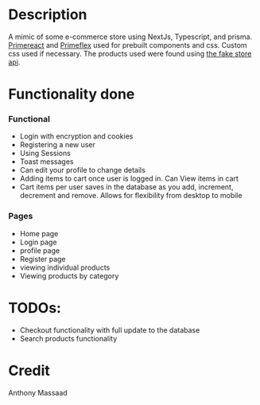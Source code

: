 # Description

A mimic of some e-commerce store using NextJs, Typescript, and prisma. [Primereact](https://primereact.org/) and [Primeflex](https://primeflex.org/) used for prebuilt components and css. Custom css used if necessary. The products used were found using [the fake store api](https://fakestoreapi.com).

# Functionality done

### Functional

- Login with encryption and cookies
- Registering a new user
- Using Sessions
- Toast messages
- Can edit your profile to change details
- Adding items to cart once user is logged in. Can View items in cart
- Cart items per user saves in the database as you add, increment, decrement and remove. Allows for flexibility from desktop to mobile

### Pages

- Home page
- Login page
- profile page
- Register page
- viewing individual products
- Viewing products by category

# TODOs:

- Checkout functionality with full update to the database
- Search products functionality

# Credit

Anthony Massaad
